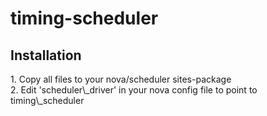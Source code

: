 timing-scheduler
================

<h2> Installation </h2>
1. Copy all files to your nova/scheduler sites-package <br>
2. Edit 'scheduler\_driver' in your nova config file to point to timing\_scheduler 

